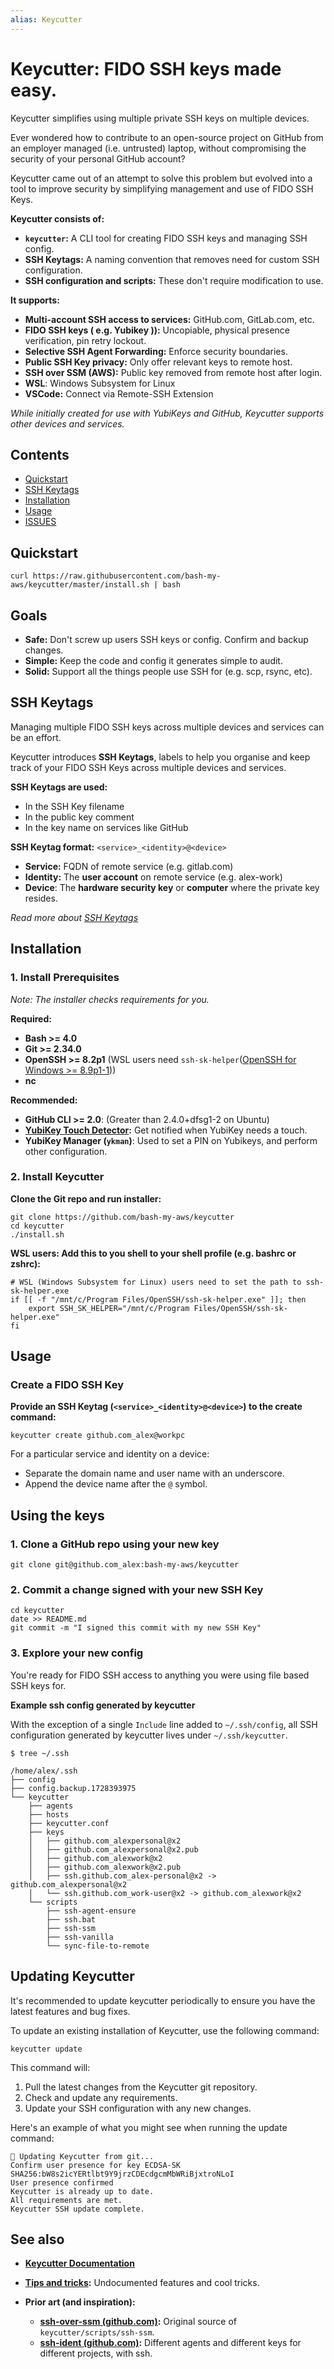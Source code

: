 ```yaml
---
alias: Keycutter
---
```

# Keycutter: FIDO SSH keys made easy.

Keycutter simplifies using multiple private SSH keys on multiple devices.

Ever wondered how to contribute to an open-source project on GitHub from an employer managed (i.e. untrusted) laptop, without compromising the security of your personal GitHub account?

Keycutter came out of an attempt to solve this problem but evolved into a tool to improve security by simplifying management and use of FIDO SSH Keys.

**Keycutter consists of:**

- **`keycutter`:** A CLI tool for creating FIDO SSH keys and managing SSH config.
- **SSH Keytags:** A naming convention that removes need for custom SSH configuration.
- **SSH configuration and scripts:** These don't require modification to use.

**It supports:**

- **Multi-account SSH access to services:** GitHub.com, GitLab.com, etc.
- **FIDO SSH keys ( e.g. Yubikey )):** Uncopiable, physical presence verification, pin retry lockout.
- **Selective SSH Agent Forwarding:** Enforce security boundaries.
- **Public SSH Key privacy:** Only offer relevant keys to remote host.
- **SSH over SSM (AWS):** Public key removed from remote host after login.
- **WSL**: Windows Subsystem for Linux
- **VSCode:** Connect via Remote-SSH Extension

*While initially created for use with YubiKeys and GitHub, Keycutter supports other devices and services.*

## Contents

- [Quickstart](#QUickstart)
- [SSH Keytags](#SSH-Keytags)
- [Installation](#Installation)
- [Usage](#Usage)
- [ISSUES](ISSUES.md)


## Quickstart

```shell
curl https://raw.githubusercontent.com/bash-my-aws/keycutter/master/install.sh | bash
```

## Goals

- **Safe:** Don't screw up users SSH keys or config. Confirm and backup changes.
- **Simple:** Keep the code and config it generates simple to audit.
- **Solid:** Support all the things people use SSH for (e.g. scp, rsync, etc).

## SSH Keytags

Managing multiple FIDO SSH keys across multiple devices and services can be an effort.

Keycutter introduces **SSH Keytags**, labels to help you organise and keep track of your
FIDO SSH Keys across multiple devices and services.

**SSH Keytags are used:**

- In the SSH Key filename
- In the public key comment
- In the key name on services like GitHub

**SSH Keytag format:**  `<service>_<identity>@<device>`

- **Service:** FQDN of remote service (e.g. gitlab.com)
- **Identity:** The **user account** on remote service (e.g. alex-work)
- **Device**: The **hardware security key** or **computer** where the private key resides.

*Read more about [SSH Keytags](docs/design/ssh-keytags.md)*

## Installation

### 1. Install Prerequisites

*Note: The installer checks requirements for you.*

 **Required:**
  
- **Bash >= 4.0**
- **Git >= 2.34.0**
- **OpenSSH >= 8.2p1** (WSL users need `ssh-sk-helper`([OpenSSH for Windows >= 8.9p1-1](https://github.com/PowerShell/Win32-OpenSSH/releases)))
- **nc**

**Recommended:**

- **GitHub CLI >= 2.0**: (Greater than 2.4.0+dfsg1-2 on Ubuntu)
- **[YubiKey Touch Detector](https://github.com/maximbaz/yubikey-touch-detector):**  Get notified when YubiKey needs a touch.
- **YubiKey Manager (`ykman`)**: Used to set a PIN on Yubikeys, and perform other configuration.

### 2. Install Keycutter

**Clone the Git repo and run installer:**

```shell
git clone https://github.com/bash-my-aws/keycutter
cd keycutter
./install.sh
```

**WSL users: Add this to you shell to your shell profile (e.g. bashrc or zshrc):**

```shell
# WSL (Windows Subsystem for Linux) users need to set the path to ssh-sk-helper.exe
if [[ -f "/mnt/c/Program Files/OpenSSH/ssh-sk-helper.exe" ]]; then
	export SSH_SK_HELPER="/mnt/c/Program Files/OpenSSH/ssh-sk-helper.exe"
fi
```

## Usage

### Create a FIDO SSH Key

**Provide an SSH Keytag (`<service>_<identity>@<device>`) to the create command:**

```shell
keycutter create github.com_alex@workpc
```

For a particular service and identity on a device:

- Separate the domain name and user name with an underscore.
- Append the device name after the `@` symbol.


## Using the keys

### 1. Clone a GitHub repo using your new key

```shell
git clone git@github.com_alex:bash-my-aws/keycutter
```

### 2. Commit a change signed with your new SSH Key

```shell
cd keycutter
date >> README.md 
git commit -m "I signed this commit with my new SSH Key"
```

### 3. Explore your new config

You're ready for FIDO SSH access to anything you were using file based SSH keys for.

**Example ssh config generated by keycutter**

With the exception of a single `Include` line added to `~/.ssh/config`, all SSH
configuration generated by keycutter lives under `~/.ssh/keycutter`.

```shell
$ tree ~/.ssh

/home/alex/.ssh
├── config
├── config.backup.1728393975
└── keycutter
    ├── agents
    ├── hosts
    ├── keycutter.conf
    ├── keys
    │   ├── github.com_alexpersonal@x2
    │   ├── github.com_alexpersonal@x2.pub
    │   ├── github.com_alexwork@x2
    │   ├── github.com_alexwork@x2.pub
    │   ├── ssh.github.com_alex-personal@x2 -> github.com_alexpersonal@x2
    │   └── ssh.github.com_work-user@x2 -> github.com_alexwork@x2
    └── scripts
        ├── ssh-agent-ensure
        ├── ssh.bat
        ├── ssh-ssm
        ├── ssh-vanilla
        └── sync-file-to-remote
```

## Updating Keycutter

It's recommended to update keycutter periodically to ensure you have the
latest features and bug fixes.

To update an existing installation of Keycutter, use the following command:

```shell
keycutter update
```

This command will:
1. Pull the latest changes from the Keycutter git repository.
2. Check and update any requirements.
3. Update your SSH configuration with any new changes.

Here's an example of what you might see when running the update command:

```
🔄 Updating Keycutter from git...
Confirm user presence for key ECDSA-SK SHA256:bW8s2icYERtlbt9Y9jrzCDEcdgcmMbWRiBjxtroNLoI
User presence confirmed
Keycutter is already up to date.
All requirements are met.
Keycutter SSH update complete.
```

## See also

- **[Keycutter Documentation](docs/README.md)**
- **[Tips and tricks](docs/tips-and-tricks.md):** Undocumented features and cool tricks.

- **Prior art (and inspiration):**
    - **[ssh-over-ssm (github.com)](https://github.com/elpy1/ssh-over-ssm):** Original source of `keycutter/scripts/ssh-ssm`.
    - **[ssh-ident (github.com)](https://github.com/ccontavalli/ssh-ident):** Different agents and different keys for different projects, with ssh. 
